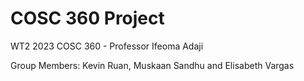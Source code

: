 # COSC 360 Project
WT2 2023 COSC 360 - Professor Ifeoma Adaji

Group Members: 
Kevin Ruan, Muskaan Sandhu and Elisabeth Vargas

